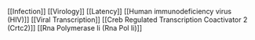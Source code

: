 [[Infection]]
[[Virology]]
[[Latency]]
[[Human immunodeficiency virus (HIV)]]
[[Viral Transcription]]
[[Creb Regulated Transcription Coactivator 2 (Crtc2)]]
[[Rna Polymerase Ii (Rna Pol Ii)]]
